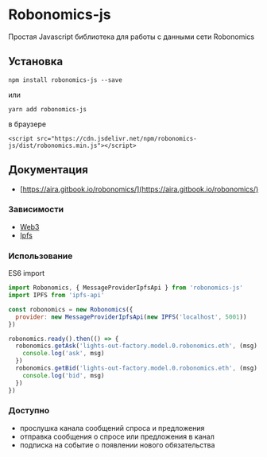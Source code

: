 Robonomics-js
========

Простая Javascript библиотека для работы с данными сети Robonomics

## Установка

```
npm install robonomics-js --save
```
или
```
yarn add robonomics-js
```
в браузере
```
<script src="https://cdn.jsdelivr.net/npm/robonomics-js/dist/robonomics.min.js"></script>
```

## Документация

- [https://aira.gitbook.io/robonomics/](https://aira.gitbook.io/robonomics/)

### Зависимости

* [Web3](https://github.com/ethereum/web3.js/)
* [Ipfs](https://github.com/ipfs/js-ipfs)

### Использование

ES6 import

```javascript
import Robonomics, { MessageProviderIpfsApi } from 'robonomics-js'
import IPFS from 'ipfs-api'

const robonomics = new Robonomics({
  provider: new MessageProviderIpfsApi(new IPFS('localhost', 5001))
})

robonomics.ready().then(() => {
  robonomics.getAsk('lights-out-factory.model.0.robonomics.eth', (msg) => {
    console.log('ask', msg)
  })
  robonomics.getBid('lights-out-factory.model.0.robonomics.eth', (msg) => {
    console.log('bid', msg)
  })
})
```

### Доступно

* прослушка канала сообщений спроса и предложения
* отправка сообщения о спросе или предложения в канал
* подписка на событие о появлении нового обязательства
